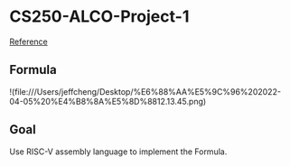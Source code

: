 # CS250-ALCO-Project-1
[Reference](https://hackmd.io/@wycchen/1102ALCO_project1)

## Formula
!(file:///Users/jeffcheng/Desktop/%E6%88%AA%E5%9C%96%202022-04-05%20%E4%B8%8A%E5%8D%8812.13.45.png)

## Goal
Use RISC-V assembly language to implement the Formula.
